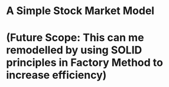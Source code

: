 # A Simple Stock Market Model
# (Future Scope: This can me remodelled by using SOLID principles in Factory Method to increase efficiency)
